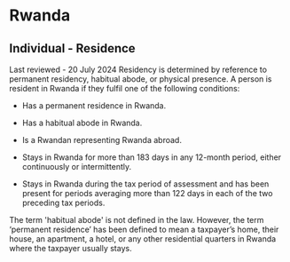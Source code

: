 # Rwanda
## Individual - Residence
Last reviewed - 20 July 2024
Residency is determined by reference to permanent residency, habitual abode, or physical presence. A person is resident in Rwanda if they fulfil one of the following conditions:
  * Has a permanent residence in Rwanda.
  * Has a habitual abode in Rwanda.
  * Is a Rwandan representing Rwanda abroad.
  * Stays in Rwanda for more than 183 days in any 12-month period, either continuously or intermittently.


  * Stays in Rwanda during the tax period of assessment and has been present for periods averaging more than 122 days in each of the two preceding tax periods.


The term 'habitual abode' is not defined in the law. However, the term ‘permanent residence’ has been defined to mean a taxpayer’s home, their house, an apartment, a hotel, or any other residential quarters in Rwanda where the taxpayer usually stays.
